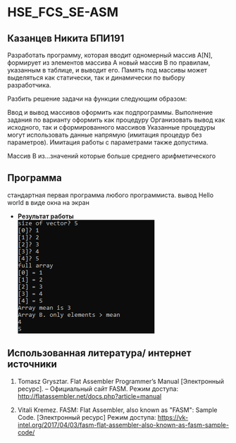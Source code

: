 # HSE_FCS_SE-ASM

## Казанцев Никита БПИ191
Разработать программу, которая вводит одномерный массив A[N], формирует из элементов массива A новый массив B по правилам, указанным в таблице, и выводит его. Память под массивы может выделяться как статически, так и динамически по выбору разработчика.

Разбить решение задачи на функции следующим образом:

Ввод и вывод массивов оформить как подпрограммы.
Выполнение задания по варианту оформить как процедуру
Организовать вывод как исходного, так и сформированного массивов
Указанные процедуры могут использовать данные напрямую (имитация процедур без параметров). Имитация работы с параметрами также допустима.

Массив B из...значений которые больше среднего арифметического

## Программа
стандартная первая программа любого программиста. вывод Hello world в виде окна на экран
- **Результат работы**</br>
  ![](res1.PNG)</br>
  

## Использованная литература/ интернет источники
1. Tomasz Grysztar. Flat Assembler Programmer’s Manual [Электронный
ресурс]. – Официальный сайт FASM. Режим доступа:
http://flatassembler.net/docs.php?article=manual

2. Vitali Kremez. FASM: Flat Assembler, also known as "FASM": Sample Code. [Электронный
ресурс] Режим доступа: https://vk-intel.org/2017/04/03/fasm-flat-assembler-also-known-as-fasm-sample-code/
